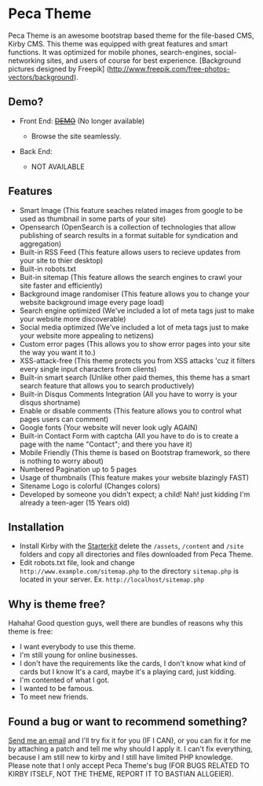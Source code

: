# Peca Theme
Peca Theme is an awesome bootstrap based theme for the file-based CMS, Kirby CMS. This theme  was equipped with great features and smart functions. It was optimized for mobile phones, search-engines, social-networking sites, and users of course for best experience. [Background pictures designed by Freepik] (http://www.freepik.com/free-photos-vectors/background).

## Demo?
- Front End: <strike>[DEMO](http://phoenixpeca.xyz/demo/peca)</strike> (No longer available)
  - Browse the site seamlessly.

- Back End:
  - NOT AVAILABLE

## Features
- Smart Image (This feature seaches related images from google to be used as thumbnail in some parts of your site)
- Opensearch (OpenSearch is a collection of technologies that allow publishing of search results in a format suitable for syndication and aggregation)
- Built-in RSS Feed (This feature allows users to recieve updates from your site to thier desktop)
- Built-in robots.txt
- Buit-in sitemap (This feature allows the search engines to crawl your site faster and efficiently)
- Background image randomiser (This feature allows you to change your website background image every page load)
- Search engine optimized (We've included a lot of meta tags just to make your website more discoverable)
- Social media optimized (We've included a lot of meta tags just to make your website more appealing to netizens)
- Custom error pages (This allows you to show error pages into your site the way you want it to.)
- XSS-attack-free (This theme protects you from XSS attacks 'cuz it filters every single input characters from clients)
- Built-in smart search (Unlike other paid themes, this theme has a smart search feature that allows you to search productively)
- Built-in Disqus Comments Integration (All you have to worry is your disqus shortname)
- Enable or disable comments (This feature allows you to control what pages users can comment)
- Google fonts (Your website will never look ugly AGAIN)
- Built-in Contact Form with captcha (All you have to do is to create a page with the name "Contact"; and there you have it)
- Mobile Friendly (This theme is based on Bootstrap framework, so there is nothing to worry about)
- Numbered Pagination up to 5 pages
- Usage of thumbnails (This feature makes your website blazingly FAST)
- Sitename Logo is colorful (Changes colors)
- Developed by someone you didn't expect; a child! Nah! just kidding I'm already a teen-ager (15 Years old)

## Installation
* Install Kirby with the [Starterkit](https://github.com/getkirby/starterkit) delete the `/assets`, `/content` and `/site` folders and copy all directories and files downloaded from Peca Theme.
* Edit robots.txt file, look and change `http://www.example.com/sitemap.php` to the directory `sitemap.php` is located in your server. Ex. `http://localhost/sitemap.php`

## Why is theme free?
Hahaha! Good question guys, well there are bundles of reasons why this theme is free:
- I want everybody to use this theme.
- I'm still young for online businesses.
- I don't have the requirements like the cards, I don't know what kind of cards but I know It's a card, maybe it's a playing card, just kidding.
- I'm contented of what I got.
- I wanted to be famous.
- To meet new friends.

## Found a bug or want to recommend something?
[Send me an email](http://phoenixpeca.ga/contact) and I'll try fix it for you (IF I CAN), or you can fix it for me by attaching a patch and tell me why should I apply it. I can't fix everything, because I am still new to kirby and I still have limited PHP knowledge. Please note that I only accept Peca Theme's bug (FOR BUGS RELATED TO KIRBY ITSELF, NOT THE THEME, REPORT IT TO BASTIAN ALLGEIER).
